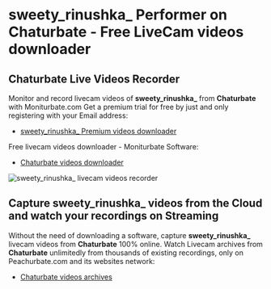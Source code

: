 # sweety_rinushka_ Performer on Chaturbate - Free LiveCam videos downloader

## Chaturbate Live Videos Recorder

Monitor and record livecam videos of **sweety_rinushka_** from **Chaturbate** with Moniturbate.com
Get a premium trial for free by just and only registering with your Email address:
* [sweety_rinushka_ Premium videos downloader](https://moniturbate.com/request-demo-licence-key.html)

Free livecam videos downloader - Moniturbate Software:
* [Chaturbate videos downloader](https://moniturbate.com/moniturbate-download-software.html)

![sweety_rinushka_ livecam videos recorder](https://peachurnet.com/templates/moniturbate-software.png)


## Capture sweety_rinushka_ videos from the Cloud and watch your recordings on Streaming

Without the need of downloading a software, capture **sweety_rinushka_** livecam videos from **Chaturbate** 100% online.
Watch Livecam archives from **Chaturbate** unlimitedly from thousands of existing recordings, only on Peachurbate.com and its websites network:
* [Chaturbate videos archives](https://peachurnet.com/)